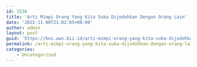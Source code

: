 ```yaml
---
id: 1536
title: 'Arti Mimpi Orang Yang Kita Suka Dijodohkan Dengan Orang Lain'
date: '2022-11-08T21:02:05+00:00'
author: admin
layout: post
guid: 'https://bos.awn.biz.id/arti-mimpi-orang-yang-kita-suka-dijodohkan-dengan-orang-lain/'
permalink: /arti-mimpi-orang-yang-kita-suka-dijodohkan-dengan-orang-lain/
categories:
    - Uncategorized
---
```


